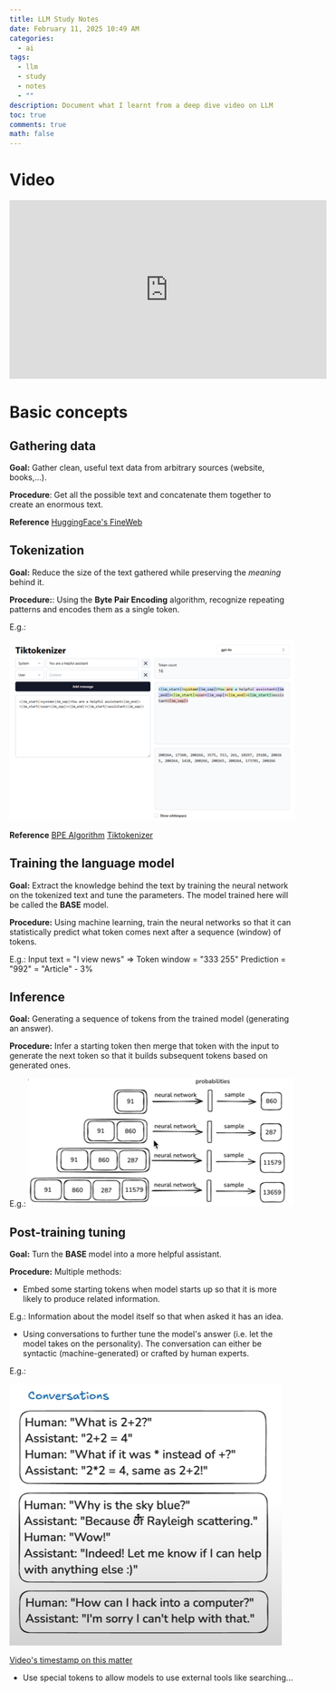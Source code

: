 ```yaml
---
title: LLM Study Notes
date: February 11, 2025 10:49 AM
categories:
  - ai
tags:
  - llm
  - study
  - notes
  - ""
description: Document what I learnt from a deep dive video on LLM
toc: true
comments: true
math: false
---
```

# Video

<div style="left: 0; width: 100%; position:relative; aspect-ratio: 3/1;">
<iframe width="560" height="315" src="https://www.youtube.com/embed/7xTGNNLPyMI?si=UYt9JPHJjFvr5WHp" title="YouTube video player" frameborder="0" allow="accelerometer; autoplay; clipboard-write; encrypted-media; gyroscope; picture-in-picture; web-share" referrerpolicy="strict-origin-when-cross-origin" allowfullscreen></iframe>
</div>

# Basic concepts

## Gathering data

**Goal:** Gather clean, useful text data from arbitrary sources (website, books,...).

**Procedure**: Get all the possible text and concatenate them together to create an enormous text.

**Reference**
[HuggingFace's FineWeb](https://huggingface.co/spaces/HuggingFaceFW/blogpost-fineweb-v1) 

## Tokenization

**Goal:** Reduce the size of the text gathered while preserving the *meaning* behind it.

**Procedure:**: Using the **Byte Pair Encoding** algorithm, recognize repeating patterns and encodes them as a single token.

E.g.:

![tokenizer-example](/assets/img/uploads/tokenizer-example.png "Tokenizer Example")

**Reference**
[BPE Algorithm](https://en.wikipedia.org/wiki/Byte_pair_encoding)
[Tiktokenizer](https://tiktokenizer.vercel.app/)

## Training the language model

**Goal:** Extract the knowledge behind the text by training the neural network on the tokenized text and tune the parameters. The model trained here will be called the **BASE** model.

**Procedure:** Using machine learning, train the neural networks so that it can statistically predict what token comes next after a sequence (window) of tokens.

E.g.: 
Input text = "I view news" => Token window = "333 255"
Prediction = "992" = "Article" - 3%

## Inference

**Goal:** Generating a sequence of tokens from the trained model (generating an answer).

**Procedure:** Infer a starting token then merge that token with the input to generate the next token so that it builds subsequent tokens based on generated ones.

E.g.:
![interence-example](/assets/img/uploads/inference-example.png "Inference example")

## Post-training tuning

**Goal:** Turn the **BASE** model into a more helpful assistant.

**Procedure:** 
Multiple methods:

* Embed some starting tokens when model starts up so that it is more likely to produce related information.

E.g.: Information about the model itself so that when asked it has an idea.

* Using conversations to further tune the model's answer (i.e. let the model takes on the personality). The conversation can either be syntactic (machine-generated) or crafted by human experts.

E.g.: 

![conversation-example](/assets/img/uploads/conversation-example.png "Conversation Example")

[Video's timestamp on this matter](https://youtu.be/7xTGNNLPyMI?si=NwPn4o6tQcL9Ho28&t=3751)

* Use special tokens to allow models to use external tools like searching...
